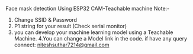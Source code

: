 
Face mask detection Using ESP32 CAM-Teachable machine
Note:-
1. Change SSID & Password
2. P1 string for your result (Check serial monitor)
3. you can develop your machine learning model using a Teachable Machine.
4.You can change a Model link in the code.
if have any query connect: niteshsuthar7214@gmail.com
